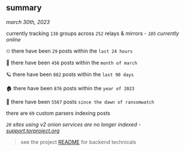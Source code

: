 
## summary
_march 30th, 2023_

currently tracking `138` groups across `252` relays & mirrors - _`105` currently online_

⏲ there have been `29` posts within the `last 24 hours`

🦈 there have been `456` posts within the `month of march`

🪐 there have been `882` posts within the `last 90 days`

🏚 there have been `876` posts within the `year of 2023`

🦕 there have been `5567` posts `since the dawn of ransomwatch`

there are `69` custom parsers indexing posts

_`20` sites using v2 onion services are no longer indexed - [support.torproject.org](https://support.torproject.org/onionservices/v2-deprecation/)_

> see the project [README](https://github.com/joshhighet/ransomwatch#ransomwatch--) for backend technicals
